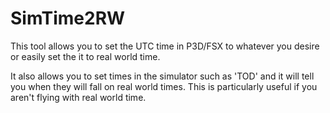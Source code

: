 # SimTime2RW
This tool allows you to set the UTC time in P3D/FSX to whatever you desire or easily set the it to real world time. 

It also allows you to set times in the simulator such as 'TOD' and it will tell you when they will fall on real world times.
This is particularly useful if you aren't flying with real world time. 





